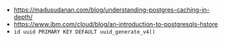 - https://madusudanan.com/blog/understanding-postgres-caching-in-depth/
- https://www.ibm.com/cloud/blog/an-introduction-to-postgresqls-hstore
- `id uuid PRIMARY KEY DEFAULT uuid_generate_v4()`
